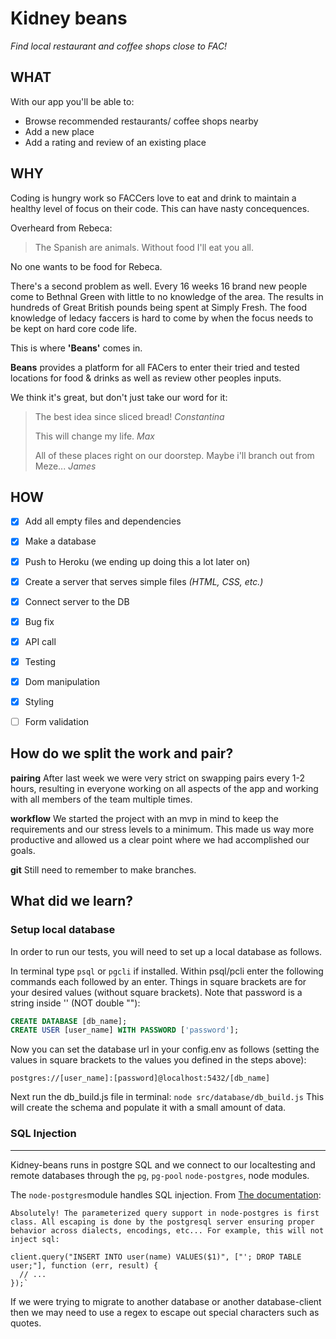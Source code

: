 # Kidney beans

_*Find local restaurant and coffee shops close to FAC!*_

## WHAT
With our app you'll be able to:
* Browse recommended restaurants/ coffee shops nearby
* Add a new place
* Add a rating and review of an existing place

## WHY
Coding is hungry work so FACCers love to eat and drink to maintain a healthy level of focus on their code. This can have nasty concequences.

Overheard from Rebeca:
>The Spanish are animals. Without food I'll eat you all.
>
No one wants to be food for Rebeca. 

There's a second problem as well. Every 16 weeks 16 brand new people come to Bethnal Green with little to no knowledge of the area. The results in hundreds of Great British pounds being spent at Simply Fresh. 
The food knowledge of ledacy faccers is hard to come by when the focus needs to be kept on hard core code life. 

This is where __'Beans'__ comes in. 

__Beans__ provides a platform for all FACers to enter their tried and tested locations for food & drinks as well as review other peoples inputs.

We think it's great, but don't just take our word for it:

>The best idea since sliced bread! _*Constantina*_
>
>This will change my life. _*Max*_
>
>All of these places right on our doorstep. Maybe i'll branch out from Meze... _*James*_


## HOW

- [x] Add all empty files and dependencies
- [x] Make a database
- [x] Push to Heroku (we ending up doing this a lot later on)
- [x] Create a server that serves simple files _*(HTML, CSS, etc.)*_
- [x] Connect server to the DB
- [x] Bug fix
- [x] API call
- [x] Testing
- [x] Dom manipulation
- [x] Styling
- [ ] Form validation     


## How do we split the work and pair?

__pairing__
After last week we were very strict on swapping pairs every 1-2 hours, resulting in everyone working on all aspects of the app and working with all members of the team multiple times. 

__workflow__
We started the project with an mvp in mind to keep the requirements and our stress levels to a minimum. This made us way more productive and allowed us a clear point where we had accomplished our goals. 

__git__
Still need to remember to make branches. 



## What did we learn?

### Setup local database
In order to run our tests, you will need to set up a local database as follows.

In terminal type ```psql``` or ```pgcli``` if installed.
Within psql/pcli enter the following commands each followed by an enter. Things in square brackets are for your desired values (without square brackets). Note that password is a string inside '' (NOT double ""):
```sql
CREATE DATABASE [db_name];
CREATE USER [user_name] WITH PASSWORD ['password'];
```

Now you can set the database url in your config.env as follows (setting the values in square brackets to the values you defined in the steps above):

```postgres://[user_name]:[password]@localhost:5432/[db_name]```

Next run the db_build.js file in terminal:
```node src/database/db_build.js```
This will create the schema and populate it with a small amount of data.

### **SQL Injection**
---------

Kidney-beans runs in postgre SQL and we connect to our localtesting and remote databases through the `pg`, `pg-pool` `node-postgres`, node modules.

The `node-postgres`module handles SQL injection.
From [The documentation](https://github.com/brianc/node-postgres/wiki/FAQ#8-does-node-postgres-handle-sql-injection):
	

    Absolutely! The parameterized query support in node-postgres is first class. All escaping is done by the postgresql server ensuring proper behavior across dialects, encodings, etc... For example, this will not inject sql:
    
    client.query("INSERT INTO user(name) VALUES($1)", ["'; DROP TABLE user;"], function (err, result) {
      // ...
    });`

If we were trying to migrate to another database or another database-client then we may need to use a regex to escape out special characters such as quotes.



